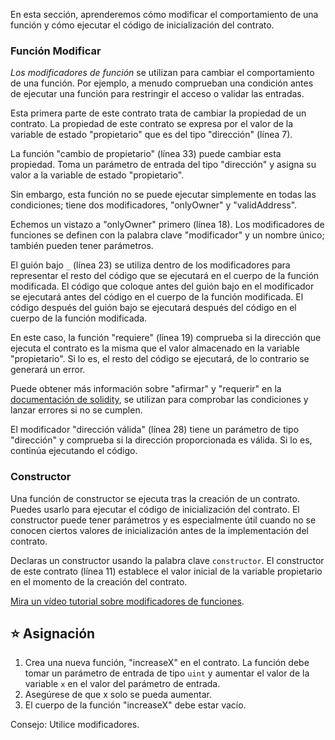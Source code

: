En esta sección, aprenderemos cómo modificar el comportamiento de una función y cómo ejecutar el código de inicialización del contrato.

### Función Modificar

_Los modificadores de función_ se utilizan para cambiar el comportamiento de una función. Por ejemplo, a menudo comprueban una condición antes de ejecutar una función para restringir el acceso o validar las entradas.

Esta primera parte de este contrato trata de cambiar la propiedad de un contrato. La propiedad de este contrato se expresa por el valor de la variable de estado "propietario" que es del tipo "dirección" (línea 7).

La función "cambio de propietario" (línea 33) puede cambiar esta propiedad. Toma un parámetro de entrada del tipo "dirección" y asigna su valor a la variable de estado "propietario".

Sin embargo, esta función no se puede ejecutar simplemente en todas las condiciones; tiene dos modificadores, "onlyOwner" y "validAddress".

Echemos un vistazo a "onlyOwner" primero (línea 18).
Los modificadores de funciones se definen con la palabra clave "modificador" y un nombre único; también pueden tener parámetros.

El guión bajo `_` (línea 23) se utiliza dentro de los modificadores para representar el resto del código que se ejecutará en el cuerpo de la función modificada.
El código que coloque antes del guión bajo en el modificador se ejecutará antes del código en el cuerpo de la función modificada. El código después del guión bajo se ejecutará después del código en el cuerpo de la función modificada.

En este caso, la función "requiere" (línea 19) comprueba si la dirección que ejecuta el contrato es la misma que el valor almacenado en la variable "propietario". Si lo es, el resto del código se ejecutará, de lo contrario se generará un error.

Puede obtener más información sobre "afirmar" y "requerir" en la <a href="https://docs.soliditylang.org/en/latest/control-structures.html#error-handling-assert-require-revert-and-exceptions" target="_blank">documentación de solidity</a>, se utilizan para comprobar las condiciones y lanzar errores si no se cumplen.

El modificador "dirección válida" (línea 28) tiene un parámetro de tipo "dirección" y comprueba si la dirección proporcionada es válida. Si lo es, continúa ejecutando el código.

### Constructor

Una función de constructor se ejecuta tras la creación de un contrato. Puedes usarlo para ejecutar el código de inicialización del contrato. El constructor puede tener parámetros y es especialmente útil cuando no se conocen ciertos valores de inicialización antes de la implementación del contrato.

Declaras un constructor usando la palabra clave `constructor`. El constructor de este contrato (línea 11) establece el valor inicial de la variable propietario en el momento de la creación del contrato.

<a href="https://www.youtube.com/watch?v=b6FBWsz7VaI" target="_blank">Mira un vídeo tutorial sobre modificadores de funciones</a>.

## ⭐️ Asignación

1. Crea una nueva función, "increaseX" en el contrato. La función debe tomar un parámetro de entrada de tipo `uint` y aumentar el valor de la variable `x` en el valor del parámetro de entrada.
2. Asegúrese de que x solo se pueda aumentar.
3. El cuerpo de la función "increaseX" debe estar vacío.

Consejo: Utilice modificadores.
